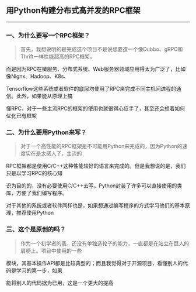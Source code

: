 ## 用Python构建分布式高并发的RPC框架

------

### 一、为什么要写一个RPC框架？

> 首先，我想说明的是完成这个项目不是说想要造一个像Dubbo、gRPC和Thrift一样性能超高的RPC框架，

而是因为RPC在微服务、分布式系统、Web服务器领域应用得太为广泛了，比如像Nignx、Hadoop、K8s、

Tensorflow这些系统或者软件的底层均使用了RPC来完成不同主机间进程的通信。此外，如果能从原理上搞

懂RPC，对于一些主流RPC的框架的使用也就很得心应手了，甚至还会想着如何优化已有框架

### 二、为什么要用Python来写？

> 对于一个高性能的RPC框架是不可能用Python来完成的，因为Python的速度实在是太感人了，主流的

RPC框架都是使用C/C++这种性能较好的语言来完成的。但是我想说的是，我们只是以学习RPC的核心知

识为目的的，没有必要使用C/C++去写。Python封装了许多可以直接使用的类库，方便了我们编写程序。

对于其他的系统或者软件同样也是，如果想通过编写程序的方式学习他们的基本原理，推荐使用Python

### 三、这个是原创的吗？

> 作为一个初学者的我，还没有单独造轮子的能力，一直都是在站立在巨人的肩膀上。项目中使用的一些

模块，其基本操作API都是比较典型的；而且我觉得对于开源项目，看懂别人的代码是学习的第一步，如果

能将别人的代码据为已用，这是一个更大的提高

